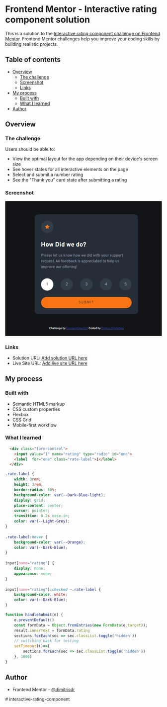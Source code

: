 # Frontend Mentor - Interactive rating component solution

This is a solution to the [Interactive rating component challenge on Frontend Mentor](https://www.frontendmentor.io/challenges/interactive-rating-component-koxpeBUmI). Frontend Mentor challenges help you improve your coding skills by building realistic projects. 

## Table of contents

- [Overview](#overview)
  - [The challenge](#the-challenge)
  - [Screenshot](#screenshot)
  - [Links](#links)
- [My process](#my-process)
  - [Built with](#built-with)
  - [What I learned](#what-i-learned)
- [Author](#author)


## Overview

### The challenge

Users should be able to:

- View the optimal layout for the app depending on their device's screen size
- See hover states for all interactive elements on the page
- Select and submit a number rating
- See the "Thank you" card state after submitting a rating

### Screenshot

![](screenshot.jpeg)


### Links

- Solution URL: [Add solution URL here](https://your-solution-url.com)
- Live Site URL: [Add live site URL here](https://your-live-site-url.com)

## My process

### Built with

- Semantic HTML5 markup
- CSS custom properties
- Flexbox
- CSS Grid
- Mobile-first workflow

### What I learned


```html
  <div class="form-control">
    <input value="1" name="rating" type="radio" id="one">
    <label  for="one" class="rate-label">1</label>
  </div>
```

```css
.rate-label {
    width: 3rem;
    height: 3rem;
    border-radius: 50%;
    background-color: var(--Dark-Blue-light);
    display: grid;
    place-content: center;
    cursor: pointer;
    transition: 0.2s ease-in;
    color: var(--Light-Grey);
}

.rate-label:hover {
    background-color: var(--Orange);
    color: var(--Dark-Blue);
}

input[name="rating"] {
    display: none;
    appearance: none;
}

input[name="rating"]:checked ~.rate-label {
    background-color: white;
    color: var(--Dark-Blue);
} 

```
```js
function handleSubmit(e) {
    e.preventDefault()
    const formData = Object.fromEntries(new FormData(e.target));   
    result.innerText = formData.rating
    sections.forEach(sec => sec.classList.toggle('hidden'))
    // switching back for testing
    setTimeout(()=>{
        sections.forEach(sec => sec.classList.toggle('hidden'))
    }, 1000)
}
```
## Author

- Frontend Mentor - [@dimitrisdr](https://www.frontendmentor.io/profile/dimitrisdr)

#   i n t e r a c t i v e - r a t i n g - c o m p o n e n t 
 
 